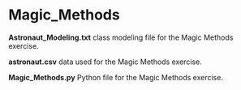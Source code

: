 # Magic_Methods

**Astronaut_Modeling.txt** class modeling file for the Magic Methods exercise.

**astronaut.csv** data used for the Magic Methods exercise.

**Magic_Methods.py** Python file for the Magic Methods exercise.
